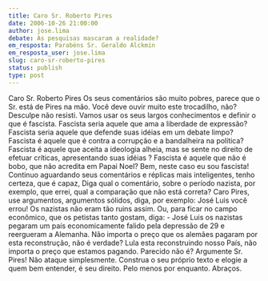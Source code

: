 ```yaml
---
title: Caro Sr. Roberto Pires
date: 2006-10-26 21:00:00
author: jose.lima
debate: As pesquisas mascaram a realidade?
em_resposta: Parabéns Sr. Geraldo Alckmin
em_resposta_user: jose.lima
slug: caro-sr-roberto-pires
status: publish 
type: post
---
```


Caro Sr. Roberto Pires
Os seus comentários são muito pobres, parece que o Sr. está de Pires na mão. Você deve ouvir muito este trocadilho, não? Desculpe não resisti.
Vamos usar os seus largos conhecimentos e definir o que é fascista.
Fascista seria aquele que ama a liberdade de expressão?
Fascista seria aquele que defende suas idéias em um debate limpo?
Fascista é aquele que é contra a corrupção e a bandalheira na política?
Fascista é aquele que aceita a ideologia alheia, mas se sente no direito de efetuar críticas, apresentando suas idéias ?
Fascista é aquele que não é bobo, que não acredita em Papai Noel? 
Bem, neste caso eu sou fascista!
Continuo aguardando seus comentários e réplicas mais inteligentes, tenho certeza, que é capaz, Diga qual o comentário, sobre o período nazista, por exemplo, que errei, qual a comparação que não está correta? Caro Pires, use argumentos, argumentos sólidos, diga, por exemplo: José Luis você errou! Os nazistas não eram tão ruins assim. Ou, para ficar no campo econômico, que os petistas tanto gostam, diga: - José Luis os nazistas pegaram um país economicamente falido pela depressão de 29 e reergueram a Alemanha. Não importa o preço que os alemães pagaram por esta reconstrução, não é verdade? Lula esta reconstruindo nosso País, não importa o preço que estamos pagando. Parecido não é?
Argumente Sr. Pires! Não ataque simplesmente. Construa o seu próprio texto e elogie a quem bem entender, é seu direito. Pelo menos por enquanto. 
Abraços.
